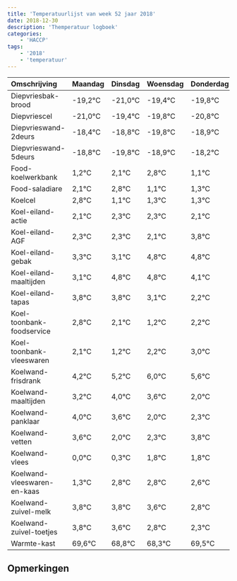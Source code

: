 ```yaml
---
title: 'Temperatuurlijst van week 52 jaar 2018'
date: 2018-12-30
description: 'Themperatuur logboek'
categories:
    - 'HACCP'
tags:
    - '2018'
    - 'temperatuur'
---
```

|Omschrijving|Maandag|Dinsdag|Woensdag|Donderdag|Vrijdag|Zaterdag|Zondag|
|:---|:---|:---|:---|:---|:---|:---|:---|
|Diepvriesbak-brood|-19,2°C|-21,0°C|-19,4°C|-19,8°C|-20,8°C|-19,9°C|-19,2°C|
|Diepvriescel|-21,0°C|-19,4°C|-19,8°C|-20,8°C|-19,9°C|-19,2°C|-20,9°C|
|Diepvrieswand-2deurs|-18,4°C|-18,8°C|-19,8°C|-18,9°C|-18,2°C|-19,9°C|-19,7°C|
|Diepvrieswand-5deurs|-18,8°C|-19,8°C|-18,9°C|-18,2°C|-19,9°C|-19,7°C|-19,7°C|
|Food-koelwerkbank|1,2°C|2,1°C|2,8°C|1,1°C|1,3°C|1,3°C|1,1°C|
|Food-saladiare|2,1°C|2,8°C|1,1°C|1,3°C|1,3°C|1,1°C|2,8°C|
|Koelcel|2,8°C|1,1°C|1,3°C|1,3°C|1,1°C|2,8°C|2,8°C|
|Koel-eiland-actie|2,1°C|2,3°C|2,3°C|2,1°C|3,8°C|3,8°C|3,1°C|
|Koel-eiland-AGF|2,3°C|2,3°C|2,1°C|3,8°C|3,8°C|3,1°C|2,2°C|
|Koel-eiland-gebak|3,3°C|3,1°C|4,8°C|4,8°C|4,1°C|3,2°C|4,2°C|
|Koel-eiland-maaltijden|3,1°C|4,8°C|4,8°C|4,1°C|3,2°C|4,2°C|5,0°C|
|Koel-eiland-tapas|3,8°C|3,8°C|3,1°C|2,2°C|3,2°C|4,0°C|3,6°C|
|Koel-toonbank-foodservice|2,8°C|2,1°C|1,2°C|2,2°C|3,0°C|2,6°C|1,0°C|
|Koel-toonbank-vleeswaren|2,1°C|1,2°C|2,2°C|3,0°C|2,6°C|1,0°C|1,3°C|
|Koelwand-frisdrank|4,2°C|5,2°C|6,0°C|5,6°C|4,0°C|4,3°C|5,8°C|
|Koelwand-maaltijden|3,2°C|4,0°C|3,6°C|2,0°C|2,3°C|3,8°C|3,8°C|
|Koelwand-panklaar|4,0°C|3,6°C|2,0°C|2,3°C|3,8°C|3,8°C|3,6°C|
|Koelwand-vetten|3,6°C|2,0°C|2,3°C|3,8°C|3,8°C|3,6°C|2,8°C|
|Koelwand-vlees|0,0°C|0,3°C|1,8°C|1,8°C|1,6°C|0,8°C|0,3°C|
|Koelwand-vleeswaren-en-kaas|1,3°C|2,8°C|2,8°C|2,6°C|1,8°C|1,3°C|2,5°C|
|Koelwand-zuivel-melk|3,8°C|3,8°C|3,6°C|2,8°C|2,3°C|3,5°C|2,7°C|
|Koelwand-zuivel-toetjes|3,8°C|3,6°C|2,8°C|2,3°C|3,5°C|2,7°C|3,8°C|
|Warmte-kast|69,6°C|68,8°C|68,3°C|69,5°C|68,7°C|69,8°C|68,7°C|

## Opmerkingen


